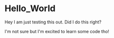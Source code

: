 # Hello_World

Hey I am just testing this out. Did I do this right?

I'm not sure but I'm excited to learn some code tho!
